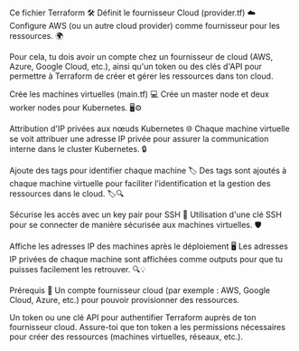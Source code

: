 Ce fichier Terraform 🛠️
Définit le fournisseur Cloud (provider.tf) ☁️
Configure AWS (ou un autre cloud provider) comme fournisseur pour les ressources. 🌍

Pour cela, tu dois avoir un compte chez un fournisseur de cloud (AWS, Azure, Google Cloud, etc.), ainsi qu'un token ou des clés d'API pour permettre à Terraform de créer et gérer les ressources dans ton cloud.

Crée les machines virtuelles (main.tf) 💻
Crée un master node et deux worker nodes pour Kubernetes. 🖥️⚙️

Attribution d'IP privées aux nœuds Kubernetes 🌐
Chaque machine virtuelle se voit attribuer une adresse IP privée pour assurer la communication interne dans le cluster Kubernetes. 🔒

Ajoute des tags pour identifier chaque machine 🏷️
Des tags sont ajoutés à chaque machine virtuelle pour faciliter l’identification et la gestion des ressources dans le cloud. 🏷️🔍

Sécurise les accès avec un key pair pour SSH 🔑
Utilisation d'une clé SSH pour se connecter de manière sécurisée aux machines virtuelles. 🛡️

Affiche les adresses IP des machines après le déploiement 🖥️
Les adresses IP privées de chaque machine sont affichées comme outputs pour que tu puisses facilement les retrouver. 🔍💡

Prérequis 🔑
Un compte fournisseur cloud (par exemple : AWS, Google Cloud, Azure, etc.) pour pouvoir provisionner des ressources.

Un token ou une clé API pour authentifier Terraform auprès de ton fournisseur cloud. Assure-toi que ton token a les permissions nécessaires pour créer des ressources (machines virtuelles, réseaux, etc.).

